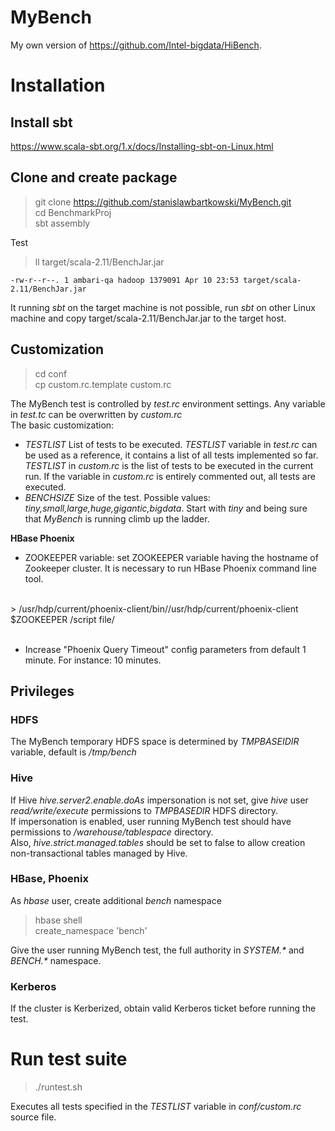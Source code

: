 # MyBench

My own version of https://github.com/Intel-bigdata/HiBench.

# Installation

## Install sbt
https://www.scala-sbt.org/1.x/docs/Installing-sbt-on-Linux.html

## Clone and create package
> git clone https://github.com/stanislawbartkowski/MyBench.git<br>
> cd BenchmarkProj<br>
> sbt assembly<br>

Test<br>
> ll target/scala-2.11/BenchJar.jar<br>
```
-rw-r--r--. 1 ambari-qa hadoop 1379091 Apr 10 23:53 target/scala-2.11/BenchJar.jar
```
It running *sbt* on the target machine is not possible, run *sbt* on other Linux machine and copy target/scala-2.11/BenchJar.jar to the target host.

## Customization
>cd conf<br>
> cp custom.rc.template custom.rc<br>

The MyBench test is controlled by *test.rc* environment settings. Any variable in *test.tc* can be overwritten by *custom.rc*
<br>
The basic customization:<br>
 * *TESTLIST* List of tests to be executed. *TESTLIST* variable in *test.rc* can be used as a reference, it contains a list of all tests implemented so far. *TESTLIST* in *custom.rc* is the list of tests to be executed in the current run. If the variable in *custom.rc* is entirely commented out, all tests are executed.
 * *BENCHSIZE* Size of the test. Possible values: *tiny,small,large,huge,gigantic,bigdata*. Start with *tiny* and being sure that *MyBench* is running climb up the ladder.
 
**HBase Phoenix**<br>
* ZOOKEEPER variable: set ZOOKEEPER variable having the hostname of Zookeeper cluster. It is necessary to run HBase Phoenix command line tool.
<br>
> /usr/hdp/current/phoenix-client/bin//usr/hdp/current/phoenix-client $ZOOKEEPER /script file/<br>
<br>

* Increase "Phoenix Query Timeout" config parameters from default 1 minute. For instance: 10 minutes.
 
## Privileges

### HDFS
The MyBench temporary HDFS space is determined by *TMPBASEIDIR* variable, default is */tmp/bench*
### Hive
If Hive *hive.server2.enable.doAs* impersonation is not set, give *hive* user *read/write/execute* permissions to *TMPBASEDIR* HDFS directory.<br>
If impersonation is enabled, user running MyBench test should have permissions to */warehouse/tablespace* directory.<br>
Also, *hive.strict.managed.tables* should be set to false to allow creation non-transactional tables managed by Hive.
<br>
### HBase, Phoenix
As *hbase* user, create additional *bench* namespace<br>
> hbase shell<br>
> create_namespace 'bench'

Give the user running MyBench test, the full authority in *SYSTEM.\** and *BENCH.\** namespace.
### Kerberos
If the cluster is Kerberized, obtain valid Kerberos ticket before running the test.

# Run test suite
> ./runtest.sh<br>

Executes all tests specified in the *TESTLIST* variable in *conf/custom.rc* source file.




